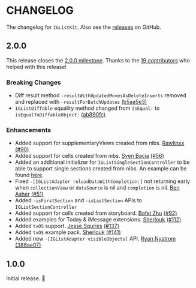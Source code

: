 # CHANGELOG

The changelog for `IGListKit`. Also see the [releases](https://github.com/instagram/IGListKit/releases) on GitHub.

2.0.0
-----

This release closes the [2.0.0 milestone](https://github.com/Instagram/IGListKit/milestone/1?closed=1). Thanks to the [19 contributors](https://github.com/Instagram/IGListKit/graphs/contributors) who helped with this release!

### Breaking Changes

- Diff result method `-resultWithUpdatedMovesAsDeleteInserts` removed and replaced with `-resultForBatchUpdates` [(b5aa5e3)](https://github.com/Instagram/IGListKit/commit/b5aa5e39002854c947e777c11ae241f67f24d19c)
- `IGListDiffable` equality method changed from `isEqual:` to `isEqualToDiffableObject:` [(ab890fc)](https://github.com/Instagram/IGListKit/commit/ab890fc6070f170a2db5a383a6296e62dcf75678)

### Enhancements

- Added support for supplementaryViews created from nibs. [Rawlinxx](https://github.com/rawlinxx) [(#90)](https://github.com/Instagram/IGListKit/pull/90)
- Added support for cells created from nibs. [Sven Bacia](https://github.com/svenbacia) [(#56)](https://github.com/Instagram/IGListKit/pull/56)
- Added an additional initializer for `IGListSingleSectionController` to be able to support single sections created from nibs. An example can be found [here](Example/IGListKitExamples/ViewControllers/SingleSectionViewController.swift).
- Fixed `-[IGListAdapter reloadDataWithCompletion:]` not returning early when `collectionView` or `dataSource` is nil and `completion` is nil. [Ben Asher](https://github.com/benasher44) [(#51)](https://github.com/Instagram/IGListKit/pull/51)
- Added `-isFirstSection` and `-isLastSection` APIs to `IGListSectionController`
- Added support for cells created from storyboard. [Bofei Zhu](https://github.com/zhubofei) [(#92)](https://github.com/Instagram/IGListKit/pull/92)
- Added examples for Today & iMessage extensions. [Sherlouk](https://github.com/Sherlouk) [(#112)](https://github.com/Instagram/IGListKit/pull/112)
- Added `tvOS` support. [Jesse Squires](https://github.com/jessesquires) [(#137)](https://github.com/Instagram/IGListKit/pull/137)
- Added `tvOS` example pack. [Sherlouk](https://github.com/Sherlouk) [(#141)](https://github.com/Instagram/IGListKit/pull/141)
- Added new `-[IGListAdapter visibleObjects]` API. [Ryan Nystrom](https://github.com/rnystrom) [(386ae07)](https://github.com/Instagram/IGListKit/commit/386ae0786445c06e1eabf074a4181614332f155f)

1.0.0
-----

Initial release. :tada:
